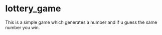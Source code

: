 # lottery_game
This is a simple game which generates a number and if u guess the same number you win.
